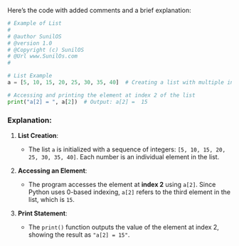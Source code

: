 Here’s the code with added comments and a brief explanation:

```python
# Example of List
#
# @author SunilOS  
# @version 1.0
# @Copyright (c) SunilOS  
# @Url www.SunilOs.com
#

# List Example
a = [5, 10, 15, 20, 25, 30, 35, 40]  # Creating a list with multiple integer elements

# Accessing and printing the element at index 2 of the list
print("a[2] = ", a[2])  # Output: a[2] =  15
```

### Explanation:

1. **List Creation**: 
   - The list `a` is initialized with a sequence of integers: `[5, 10, 15, 20, 25, 30, 35, 40]`. Each number is an individual element in the list.

2. **Accessing an Element**: 
   - The program accesses the element at **index 2** using `a[2]`. Since Python uses 0-based indexing, `a[2]` refers to the third element in the list, which is `15`.

3. **Print Statement**:
   - The `print()` function outputs the value of the element at index 2, showing the result as `"a[2] = 15"`.